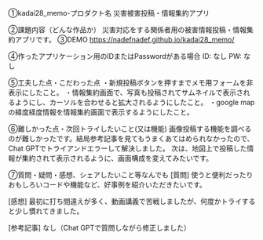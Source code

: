 ①kadai28_memo-プロダクト名 災害被害投稿・情報集約アプリ

②課題内容（どんな作品か） 災害対応をする関係者用の被害情報投稿・情報集約アプリです。 ③DEMO https://nadefnadef.github.io/kadai28_memo/

④作ったアプリケーション用のIDまたはPasswordがある場合 ID: なし PW: なし

⑤工夫した点・こだわった点 ・新規投稿ボタンを押すまでメモ用フォームを非表示にしたこと。 ・情報集約画面で、写真も投稿されてサムネイルで表示されるようにし、カーソルを合わせると拡大されるようにしたこと。 ・google mapの緯度経度情報を情報集約画面で表示するようにしたこと。

⑥難しかった点・次回トライしたいこと(又は機能) 画像投稿する機能を調べるのが難しかったです。結局参考記事を見てもうまくあてはめられなかったので、Chat GPTでトライアンドエラーして解決しました。 次は、地図上で投稿した情報が集約されて表示されるように、画面構成を変えてみたいです。

⑦質問・疑問・感想、シェアしたいこと等なんでも [質問] 使うと便利だったりおもしろいコードや機能など、好事例を紹介いただきたいです。

[感想] 最初に打ち間違えが多く、動画講義で苦戦しましたが、何度かトライすると少し慣れてきました。

[参考記事] なし（Chat GPTで質問しながら修正しました）
